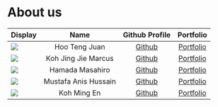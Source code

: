 # About us

Display |     Name      |              Github Profile              | Portfolio 
--------|:-------------:|:----------------------------------------:|:---------:
![](https://via.placeholder.com/100.png?text=Photo) | Hoo Teng Juan       |      [Github](https://github.com/)       | [Portfolio](docs/team/johndoe.md)
![](https://via.placeholder.com/100.png?text=Photo) | Koh Jing Jie Marcus |      [Github](https://github.com/)       | [Portfolio](docs/team/johndoe.md)
![](https://via.placeholder.com/100.png?text=Photo) | Hamada Masahiro     |      [Github](https://github.com/)       | [Portfolio](docs/team/johndoe.md)
![](https://via.placeholder.com/100.png?text=Photo) | Mustafa Anis Hussain| [Github](https://github.com/MustafaAH10) | [Portfolio](docs/team/johndoe.md)
![](https://via.placeholder.com/100.png?text=Photo) | Koh Ming En         |  [Github](https://github.com/MingEn82)   | [Portfolio](docs/team/johndoe.md)

